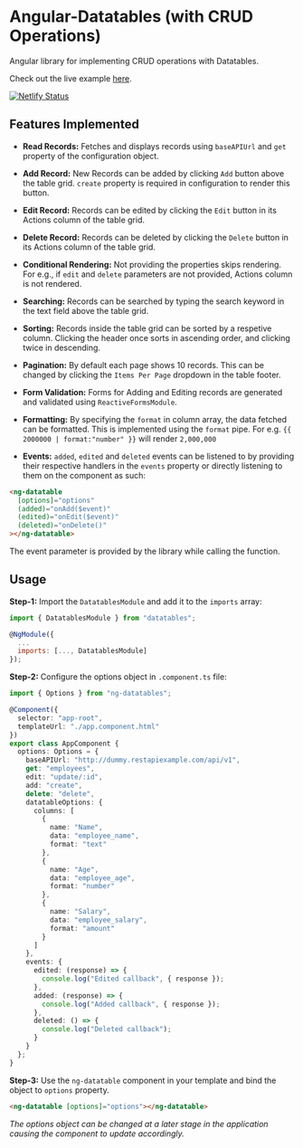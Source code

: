 # Angular-Datatables (with CRUD Operations)

Angular library for implementing CRUD operations with Datatables.

Check out the live example [here](https://ng-datatables.netlify.com).

[![Netlify Status](https://api.netlify.com/api/v1/badges/a40621ff-9b9b-418f-89f3-a6f4ffadadcf/deploy-status)](https://app.netlify.com/sites/ng-datatables/deploys)

## Features Implemented

- **Read Records:** Fetches and displays records using `baseAPIUrl` and `get` property of the configuration object.

- **Add Record:** New Records can be added by clicking `Add` button above the table grid. `create` property is required in configuration to render this button.

- **Edit Record:** Records can be edited by clicking the `Edit` button in its Actions column of the table grid.

- **Delete Record:** Records can be deleted by clicking the `Delete` button in its Actions column of the table grid.

- **Conditional Rendering:** Not providing the properties skips rendering. For e.g., if `edit` and `delete` parameters are not provided, Actions column is not rendered.

- **Searching:** Records can be searched by typing the search keyword in the text field above the table grid.

- **Sorting:** Records inside the table grid can be sorted by a respetive column. Clicking the header once sorts in ascending order, and clicking twice in descending.

- **Pagination:** By default each page shows 10 records. This can be changed by clicking the `Items Per Page` dropdown in the table footer.

- **Form Validation:** Forms for Adding and Editing records are generated and validated using `ReactiveFormsModule`.

- **Formatting:** By specifying the `format` in column array, the data fetched can be formatted. This is implemented using the `format` pipe. For e.g. `{{ 2000000 | format:"number" }}` will render `2,000,000`

- **Events:** `added`, `edited` and `deleted` events can be listened to by providing their respective handlers in the `events` property or directly listening to them on the component as such:

```html
<ng-datatable
  [options]="options"
  (added)="onAdd($event)"
  (edited)="onEdit($event)"
  (deleted)="onDelete()"
></ng-datatable>
```

The event parameter is provided by the library while calling the function.

## Usage

**Step-1:** Import the `DatatablesModule` and add it to the `imports` array:

```js
import { DatatablesModule } from "datatables";

@NgModule({
  ...
  imports: [..., DatatablesModule]
});
```

**Step-2:** Configure the options object in `.component.ts` file:

```ts
import { Options } from "ng-datatables";

@Component({
  selector: "app-root",
  templateUrl: "./app.component.html"
})
export class AppComponent {
  options: Options = {
    baseAPIUrl: "http://dummy.restapiexample.com/api/v1",
    get: "employees",
    edit: "update/:id",
    add: "create",
    delete: "delete",
    datatableOptions: {
      columns: [
        {
          name: "Name",
          data: "employee_name",
          format: "text"
        },
        {
          name: "Age",
          data: "employee_age",
          format: "number"
        },
        {
          name: "Salary",
          data: "employee_salary",
          format: "amount"
        }
      ]
    },
    events: {
      edited: (response) => {
        console.log("Edited callback", { response });
      },
      added: (response) => {
        console.log("Added callback", { response });
      },
      deleted: () => {
        console.log("Deleted callback");
      }
    }
  };
}
```

**Step-3:** Use the `ng-datatable` component in your template and bind the object to `options` property.

```html
<ng-datatable [options]="options"></ng-datatable>
```

_The options object can be changed at a later stage in the application causing the component to update accordingly._
